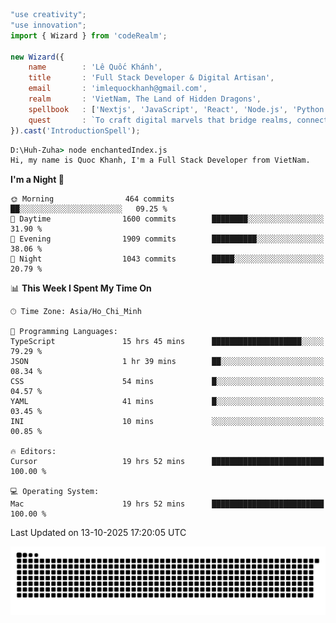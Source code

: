 <!--x axis divider-->

```js 
"use creativity";
"use innovation";
import { Wizard } from 'codeRealm';

new Wizard({
    name        : 'Lê Quốc Khánh',
    title       : 'Full Stack Developer & Digital Artisan',
    email       : 'imlequockhanh@gmail.com',
    realm       : 'VietNam, The Land of Hidden Dragons',
    spellbook   : ['Nextjs', 'JavaScript', 'React', 'Node.js', 'Python', 'Flutter', 'Cloud Services'],
    quest       : `To craft digital marvels that bridge realms, connect cultures, and bring imagination to life.`,
}).cast('IntroductionSpell');
```

```cmd
D:\Huh-Zuha> node enchantedIndex.js
Hi, my name is Quoc Khanh, I'm a Full Stack Developer from VietNam.
```
<!--START_SECTION:waka-->
**I'm a Night 🦉** 

```text
🌞 Morning                464 commits         ██░░░░░░░░░░░░░░░░░░░░░░░   09.25 % 
🌆 Daytime                1600 commits        ████████░░░░░░░░░░░░░░░░░   31.90 % 
🌃 Evening                1909 commits        ██████████░░░░░░░░░░░░░░░   38.06 % 
🌙 Night                  1043 commits        █████░░░░░░░░░░░░░░░░░░░░   20.79 % 
```


📊 **This Week I Spent My Time On** 

```text
🕑︎ Time Zone: Asia/Ho_Chi_Minh

💬 Programming Languages: 
TypeScript               15 hrs 45 mins      ████████████████████░░░░░   79.29 % 
JSON                     1 hr 39 mins        ██░░░░░░░░░░░░░░░░░░░░░░░   08.34 % 
CSS                      54 mins             █░░░░░░░░░░░░░░░░░░░░░░░░   04.57 % 
YAML                     41 mins             █░░░░░░░░░░░░░░░░░░░░░░░░   03.45 % 
INI                      10 mins             ░░░░░░░░░░░░░░░░░░░░░░░░░   00.85 % 

🔥 Editors: 
Cursor                   19 hrs 52 mins      █████████████████████████   100.00 % 

💻 Operating System: 
Mac                      19 hrs 52 mins      █████████████████████████   100.00 % 
```


 Last Updated on 13-10-2025 17:20:05 UTC
<!--END_SECTION:waka-->
<picture>
  <source media="(prefers-color-scheme: dark)" srcset="https://raw.githubusercontent.com/leecois/leecois/output/github-contribution-grid-snake-dark.svg">
  <source media="(prefers-color-scheme: light)" srcset="https://raw.githubusercontent.com/leecois/leecois/output/github-contribution-grid-snake.svg">
  <img alt="github contribution grid snake animation" src="https://raw.githubusercontent.com/leecois/leecois/output/github-contribution-grid-snake.svg">
</picture>
